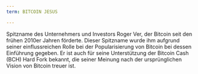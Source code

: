 ```yaml
---
term: BITCOIN JESUS

---
```

Spitzname des Unternehmers und Investors Roger Ver, der Bitcoin seit den frühen 2010er Jahren förderte. Dieser Spitzname wurde ihm aufgrund seiner einflussreichen Rolle bei der Popularisierung von Bitcoin bei dessen Einführung gegeben. Er ist auch für seine Unterstützung der Bitcoin Cash (BCH) Hard Fork bekannt, die seiner Meinung nach der ursprünglichen Vision von Bitcoin treuer ist.